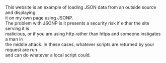 This website is an example of loading JSON data from an outside source and displaying  
it on my own page using JSONP.  
The problem with JSONP is it presents a security risk if either the site serving it is  
malicious, or if you are using http rather than https and someone instigates a man in  
the middle attack. In these cases, whatever scripts are returned by your request are run  
and can do whatever a local script could.

